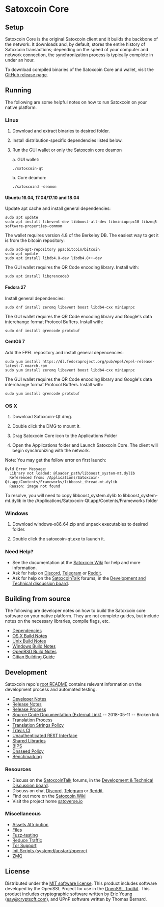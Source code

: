 Satoxcoin Core
==============

Setup
---------------------
Satoxcoin Core is the original Satoxcoin client and it builds the backbone of the network. It downloads and, by default, stores the entire history of Satoxcoin transactions; depending on the speed of your computer and network connection, the synchronization process is typically complete in under an hour.

To download compiled binaries of the Satoxcoin Core and wallet, visit the [GitHub release page](https://github.com/satoverse/Satoxcoin/releases).

Running
---------------------
The following are some helpful notes on how to run Satoxcoin on your native platform.

### Linux

1) Download and extract binaries to desired folder.

2) Install distribution-specific dependencies listed below.

3) Run the GUI wallet or only the Satoxcoin core deamon

   a. GUI wallet:
   
   `./satoxcoin-qt`

   b. Core deamon:
   
   `./satoxcoind -deamon`

#### Ubuntu 16.04, 17.04/17.10 and 18.04

Update apt cache and install general dependencies:

```
sudo apt update
sudo apt install libevent-dev libboost-all-dev libminiupnpc10 libzmq5 software-properties-common
```

The wallet requires version 4.8 of the Berkeley DB. The easiest way to get it is from the bitcoin repository: 

```
sudo add-apt-repository ppa:bitcoin/bitcoin
sudo apt update
sudo apt install libdb4.8-dev libdb4.8++-dev
```

The GUI wallet requires the QR Code encoding library. Install with:

`sudo apt install libqrencode3`

#### Fedora 27

Install general dependencies:

`sudo dnf install zeromq libevent boost libdb4-cxx miniupnpc`

The GUI wallet requires the QR Code encoding library and Google's data interchange format Protocol Buffers. Install with:

`sudo dnf install qrencode protobuf`

#### CentOS 7

Add the EPEL repository and install general depencencies:

```
sudo yum install https://dl.fedoraproject.org/pub/epel/epel-release-latest-7.noarch.rpm
sudo yum install zeromq libevent boost libdb4-cxx miniupnpc
```

The GUI wallet requires the QR Code encoding library and Google's data interchange format Protocol Buffers. Install with:

`sudo yum install qrencode protobuf`

### OS X

1) Download Satoxcoin-Qt.dmg.

2) Double click the DMG to mount it. 

3) Drag Satoxcoin Core icon to the Applications Folder


4) Open the Applications folder and Launch Satoxcoin Core. The client will begin synchronizing with the network.


Note: You may get the follow error on first launch:
```
Dyld Error Message:
  Library not loaded: @loader_path/libboost_system-mt.dylib
  Referenced from: /Applications/Satoxcoin-Qt.app/Contents/Frameworks/libboost_thread-mt.dylib
  Reason: image not found
```
To resolve, you will need to copy libboost_system.dylib to libboost_system-mt.dylib in the /Applications/Satoxcoin-Qt.app/Contents/Frameworks folder

### Windows

1) Download windows-x86_64.zip and unpack executables to desired folder.

2) Double click the satoxcoin-qt.exe to launch it.

### Need Help?

- See the documentation at the [Satoxcoin Wiki](https://satoxcoin.wiki/wiki/SATOXCOINCOIN_Wiki)
for help and more information.
- Ask for help on [Discord](https://discord.gg/DUkcBst), [Telegram](https://t.me/SatoxcoinDev) or [Reddit](https://www.reddit.com/r/Satoxcoin/).
- Ask for help on the [SatoxcoinTalk](https://www.bitcointalk.org/) forums, in the [Development and Technical discussion board](https://www.bitcointalk.org/?forum=661517).

Building from source
---------------------
The following are developer notes on how to build the Satoxcoin core software on your native platform. They are not complete guides, but include notes on the necessary libraries, compile flags, etc.

- [Dependencies](https://github.com/satoverse/Satoxcoin/tree/master/doc/dependencies.md)
- [OS X Build Notes](https://github.com/satoverse/Satoxcoin/tree/master/doc/build-osx.md)
- [Unix Build Notes](https://github.com/satoverse/Satoxcoin/tree/master/doc/build-unix.md)
- [Windows Build Notes](https://github.com/satoverse/Satoxcoin/tree/master/doc/build-windows.md)
- [OpenBSD Build Notes](https://github.com/satoverse/Satoxcoin/tree/master/doc/build-openbsd.md)
- [Gitian Building Guide](https://github.com/satoverse/Satoxcoin/tree/master/doc/gitian-building.md)

Development
---------------------
Satoxcoin repo's [root README](https://github.com/satoverse/Satoxcoin/blob/master/README.md) contains relevant information on the development process and automated testing.

- [Developer Notes](https://github.com/satoverse/Satoxcoin/blob/master/doc/developer-notes.md)
- [Release Notes](https://github.com/satoverse/Satoxcoin/blob/master/doc/release-notes.md)
- [Release Process](https://github.com/satoverse/Satoxcoin/blob/master/doc/release-process.md)
- [Source Code Documentation (External Link)](https://dev.visucore.com/satoxcoin/doxygen/) -- 2018-05-11 -- Broken link
- [Translation Process](https://github.com/satoverse/Satoxcoin/blob/master/doc/translation_process.md)
- [Translation Strings Policy](https://github.com/satoverse/Satoxcoin/blob/master/doc/translation_strings_policy.md)
- [Travis CI](https://github.com/satoverse/Satoxcoin/blob/master/doc/travis-ci.md)
- [Unauthenticated REST Interface](https://github.com/satoverse/Satoxcoin/blob/master/doc/REST-interface.md)
- [Shared Libraries](https://github.com/satoverse/Satoxcoin/blob/master/doc/shared-libraries.md)
- [BIPS](https://github.com/satoverse/Satoxcoin/blob/master/doc/bips.md)
- [Dnsseed Policy](https://github.com/satoverse/Satoxcoin/blob/master/doc/dnsseed-policy.md)
- [Benchmarking](https://github.com/satoverse/Satoxcoin/blob/master/doc/benchmarking.md)

### Resources
- Discuss on the [SatoxcoinTalk](https://www.bitcointalk.org/) forums, in the [Development & Technical Discussion board](---).
- Discuss on chat [Discord](----), [Telegram](---) or [Reddit](---).
- Find out more on the [Satoxcoin Wiki](---)
- Visit the project home [satoverse.io](https://satoverse.io)

### Miscellaneous
- [Assets Attribution](https://github.com/satoverse/Satoxcoin/blob/master/doc/assets-attribution.md)
- [Files](https://github.com/satoverse/Satoxcoin/blob/master/doc/files.md)
- [Fuzz-testing](https://github.com/satoverse/Satoxcoin/blob/master/doc/fuzzing.md)
- [Reduce Traffic](https://github.com/satoverse/Satoxcoin/blob/master/doc/reduce-traffic.md)
- [Tor Support](https://github.com/satoverse/Satoxcoin/blob/master/doc/tor.md)
- [Init Scripts (systemd/upstart/openrc)](https://github.com/satoverse/Satoxcoin/blob/master/doc/init.md)
- [ZMQ](https://github.com/satoverse/Satoxcoin/blob/master/doc/zmq.md)

License
---------------------
Distributed under the [MIT software license](https://github.com/satoverse/Satoxcoin/blob/master/COPYING).
This product includes software developed by the OpenSSL Project for use in the [OpenSSL Toolkit](https://www.openssl.org/). This product includes
cryptographic software written by Eric Young ([eay@cryptsoft.com](mailto:eay@cryptsoft.com)), and UPnP software written by Thomas Bernard.
